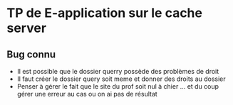 # TP de E-application sur le cache server

## Bug connu
- Il est possible que le dossier querry possède des problèmes de droit
- Il faut créer le dossier query soit meme et donner des droits au dossier
- Penser à gérer le fait que le site du prof soit nul à chier ... et du coup gérer une erreur au cas ou on ai pas de résultat
